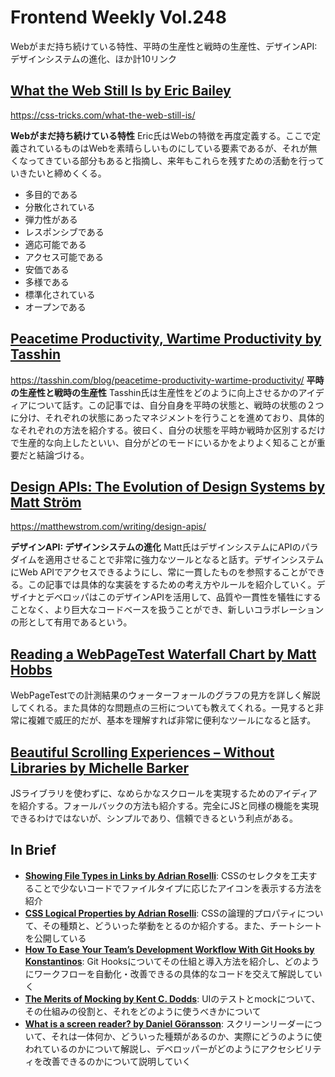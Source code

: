 # Frontend Weekly Vol.248
Webがまだ持ち続けている特性、平時の生産性と戦時の生産性、デザインAPI: デザインシステムの進化、ほか計10リンク

## [What the Web Still Is by Eric Bailey](https://css-tricks.com/what-the-web-still-is/) 
https://css-tricks.com/what-the-web-still-is/


**Webがまだ持ち続けている特性**
Eric氏はWebの特徴を再度定義する。ここで定義されているものはWebを素晴らしいものにしている要素であるが、それが無くなってきている部分もあると指摘し、来年もこれらを残すための活動を行っていきたいと締めくくる。


- 多目的である
- 分散化されている
- 弾力性がある
- レスポンシブである
- 適応可能である
- アクセス可能である
- 安価である
- 多様である
- 標準化されている
- オープンである
## [Peacetime Productivity, Wartime Productivity by Tasshin](https://tasshin.com/blog/peacetime-productivity-wartime-productivity/)

https://tasshin.com/blog/peacetime-productivity-wartime-productivity/
**平時の生産性と戦時の生産性**
Tasshin氏は生産性をどのように向上させるかのアイディアについて話す。この記事では、自分自身を平時の状態と、戦時の状態の２つに分け、それぞれの状態にあったマネジメントを行うことを進めており、具体的なそれぞれの方法を紹介する。彼曰く、自分の状態を平時か戦時か区別するだけで生産的な向上したといい、自分がどのモードにいるかをよりよく知ることが重要だと結論づける。

## [Design APIs: The Evolution of Design Systems by Matt Ström](https://matthewstrom.com/writing/design-apis/)
https://matthewstrom.com/writing/design-apis/


**デザインAPI: デザインシステムの進化**
Matt氏はデザインシステムにAPIのパラダイムを適用させることで非常に強力なツールとなると話す。デザインシステムにWeb APIでアクセスできるようにし、常に一貫したものを参照することができる。この記事では具体的な実装をするための考え方やルールを紹介していく。デザイナとデベロッパはこのデザインAPIを活用して、品質や一貫性を犠牲にすることなく、より巨大なコードベースを扱うことができ、新しいコラボレーションの形として有用であるという。

## [Reading a WebPageTest Waterfall Chart by Matt Hobbs](https://calendar.perfplanet.com/2019/reading-a-webpagetest-waterfall-chart/)

WebPageTestでの計測結果のウォーターフォールのグラフの見方を詳しく解説してくれる。また具体的な問題点の三桁についても教えてくれる。一見すると非常に複雑で威圧的だが、基本を理解すれば非常に便利なツールになると話す。

## [Beautiful Scrolling Experiences – Without Libraries by Michelle Barker](https://24ways.org/2019/beautiful-scrolling-experiences-without-libraries)

JSライブラリを使わずに、なめらかなスクロールを実現するためのアイディアを紹介する。フォールバックの方法も紹介する。完全にJSと同様の機能を実現できるわけではないが、シンプルであり、信頼できるという利点がある。

## In Brief
- [**Showing File Types in Links by Adrian Roselli**](https://adrianroselli.com/2019/12/showing-file-types-in-links.html): CSSのセレクタを工夫することで少ないコードでファイルタイプに応じたアイコンを表示する方法を紹介
- [**CSS Logical Properties by Adrian Roselli**](https://adrianroselli.com/2019/11/css-logical-properties.html): CSSの論理的プロパティについて、その種類と、どういった挙動をとるのか紹介する。また、チートシートを公開している
- [**How To Ease Your Team’s Development Workflow With Git Hooks by Konstantinos**](https://www.smashingmagazine.com/2019/12/git-hooks-team-development-workflow/): Git Hooksについてその仕組と導入方法を紹介し、どのようにワークフローを自動化・改善できるの具体的なコードを交えて解説していく
- [**The Merits of Mocking by Kent C. Dodds**](https://kentcdodds.com/blog/the-merits-of-mocking): UIのテストとmockについて、その仕組みの役割と、それをどのように使うべきかについて
- [**What is a screen reader? by Daniel Göransson**](https://axesslab.com/what-is-a-screen-reader/): スクリーンリーダーについて、それは一体何か、どういった種類があるのか、実際にどうのように使われているのかについて解説し、デベロッパーがどのようにアクセシビリティを改善できるのかについて説明していく

